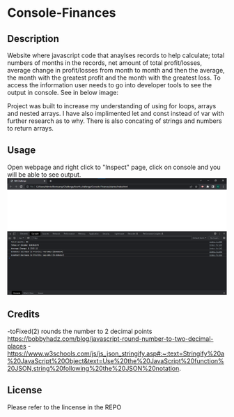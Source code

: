 # Console-Finances

## Description

Website where javascript code that anaylses records to help calculate; total numbers of months in the records, net amount of total profit/losses, average change in profit/losses from month to month and then the average, the month with the greatest profit and the month with the greatest loss. To access the information user needs to go into developer tools to see the output in console. See in below image:


Project was built to increase my understanding of using for loops, arrays and nested arrays. I have also implimented let and const instead of var with further research as to why. There is also concating of strings and numbers to return arrays.

## Usage

Open webpage and right click to "Inspect" page, click on console and you will be able to see output.
![](https://github.com/chinapicke/Console-Finances/blob/main/starter/screenshot.png?raw=true)


## Credits

-toFixed(2) rounds the number to 2 decimal points https://bobbyhadz.com/blog/javascript-round-number-to-two-decimal-places
-https://www.w3schools.com/js/js_json_stringify.asp#:~:text=Stringify%20a%20JavaScript%20Object&text=Use%20the%20JavaScript%20function%20JSON,string%20following%20the%20JSON%20notation.


## License
Please refer to the lincense in the REPO



